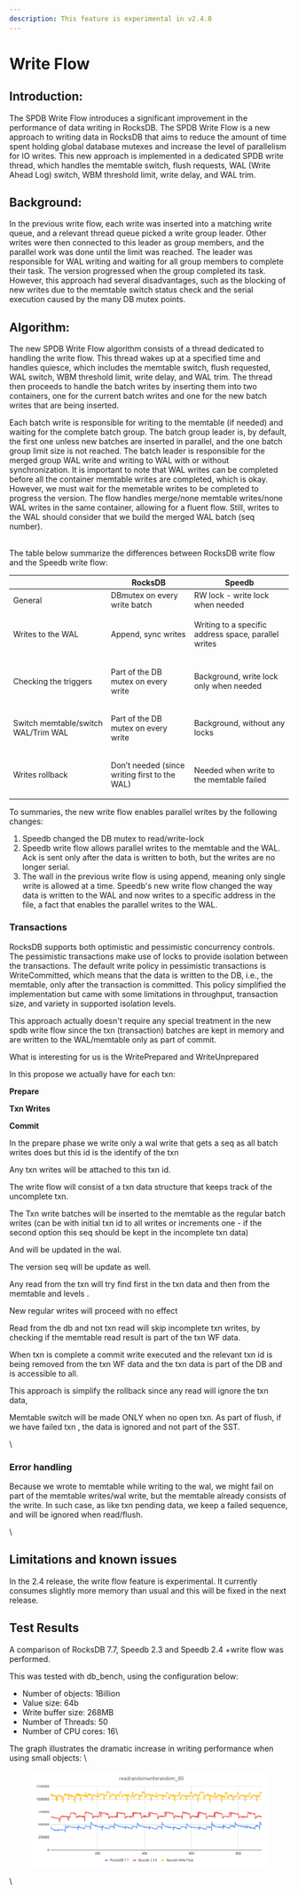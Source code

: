 ```yaml
---
description: This feature is experimental in v2.4.0
---
```


# Write Flow

## Introduction:

The SPDB Write Flow introduces a significant improvement in the performance of data writing in RocksDB. The SPDB Write Flow is a new approach to writing data in RocksDB that aims to reduce the amount of time spent holding global database mutexes and increase the level of parallelism for IO writes. This new approach is implemented in a dedicated SPDB write thread, which handles the memtable switch, flush requests, WAL (Write Ahead Log) switch, WBM threshold limit, write delay, and WAL trim.

## Background:

In the previous write flow, each write was inserted into a matching write queue, and a relevant thread queue picked a write group leader. Other writes were then connected to this leader as group members, and the parallel work was done until the limit was reached. The leader was responsible for WAL writing and waiting for all group members to complete their task. The version progressed when the group completed its task. However, this approach had several disadvantages, such as the blocking of new writes due to the memtable switch status check and the serial execution caused by the many DB mutex points.

## Algorithm:

The new SPDB Write Flow algorithm consists of a thread dedicated to handling the write flow. This thread wakes up at a specified time and handles quiesce, which includes the memtable switch, flush requested, WAL switch, WBM threshold limit, write delay, and WAL trim. The thread then proceeds to handle the batch writes by inserting them into two containers, one for the current batch writes and one for the new batch writes that are being inserted.

Each batch write is responsible for writing to the memtable (if needed) and waiting for the complete batch group. The batch group leader is, by default, the first one unless new batches are inserted in parallel, and the one batch group limit size is not reached. The batch leader is responsible for the merged group WAL write and writing to WAL with or without synchronization. It is important to note that WAL writes can be completed before all the container memtable writes are completed, which is okay. However, we must wait for the memetable writes to be completed to progress the version. The flow handles merge/none memtable writes/none WAL writes in the same container, allowing for a fluent flow. Still, writes to the WAL should consider that we build the merged WAL batch (seq number).

\
The table below summarize the differences between RocksDB write flow and the Speedb write flow:

|                                                 | RocksDB                                                     | Speedb                                                             |
| ----------------------------------------------- | ----------------------------------------------------------- | ------------------------------------------------------------------ |
| General                                         | DBmutex on every write batch                                | RW lock - write lock when needed                                   |
| Writes to the WAL                               | Append, sync writes                                         | <p>Writing to a specific address space, parallel writes</p><p></p> |
| Checking the triggers                           | <p>Part of the DB mutex on every write</p><p></p>           | <p>Background, write lock only when needed </p><p></p>             |
| <p>Switch memtable/switch WAL/Trim WAL <br></p> | <p>Part of the DB mutex on every write</p><p></p>           | <p>Background, without any locks </p><p></p>                       |
| Writes  rollback                                | <p>Don’t needed (since writing first to the WAL)</p><p></p> | <p>Needed when write to the memtable failed </p><p></p>            |

To summaries, the new write flow enables parallel writes by the following changes:

1. Speedb changed the DB mutex to read/write-lock
2. Speedb write flow allows parallel writes to the memtable and the WAL. Ack is sent only after the data is written to both, but the writes are no longer serial.&#x20;
3. The wall in the previous write flow is using append, meaning only single write is allowed at a time. Speedb's new write flow changed the way data is written to the WAL and now writes to a specific address in the file, a fact that enables the parallel writes to the WAL.&#x20;

### Transactions

RocksDB supports both optimistic and pessimistic concurrency controls. The pessimistic transactions make use of locks to provide isolation between the transactions. The default write policy in pessimistic transactions is WriteCommitted, which means that the data is written to the DB, i.e., the memtable, only after the transaction is committed. This policy simplified the implementation but came with some limitations in throughput, transaction size, and variety in supported isolation levels.&#x20;

This approach actually doesn't require any special treatment in the new spdb write flow since the txn (transaction) batches are kept in memory and are written to the WAL/memtable only as part of commit.

What is interesting for us is the WritePrepared and WriteUnprepared

In this propose we actually have for each txn:

**Prepare**

**Txn Writes**

**Commit**



In the prepare phase we write only a wal write that gets a seq as all batch writes does but this id is the identify of the txn

Any txn writes will be attached to this txn id.

The write flow will consist of a txn data structure that keeps track of the uncomplete txn.

The Txn write batches will be inserted to the memtable as the regular batch writes (can be with initial  txn id to all writes or increments one - if the second option this seq should be kept in the incomplete txn data)

And will be updated in the wal.&#x20;

The version seq will be update as well.&#x20;

Any read from the txn will try find first in the txn data and then from the memtable and  levels .

New regular writes will proceed with no effect

Read from the db and not txn read will skip incomplete txn writes, by checking if the memtable read result is part of the txn WF data.

When txn is complete a commit write executed and the relevant txn id is being removed from the txn WF data and the txn data is part of the DB and is accessible  to all.



This approach is simplify the rollback since any read will ignore the txn data,&#x20;

Memtable switch will be made ONLY when no open txn. As part of flush, if we have failed txn , the data is ignored and not part of the SST.

\


### Error handling

Because we wrote to memtable while writing to the wal, we might fail on part of the memtable writes/wal write, but the memtable already consists of the write. In such case, as like txn pending data, we keep a failed sequence, and will be ignored when read/flush.

\


## Limitations and known issues&#x20;

In the 2.4 release, the write flow feature is experimental. It currently consumes slightly more memory than usual and this will be fixed in the next release.&#x20;



## Test Results&#x20;

A comparison of RocksDB 7.7, Speedb 2.3 and Speedb 2.4 +write flow  was performed.

This was tested with db\_bench, using the configuration below:&#x20;



* Number of objects: 1Billion
* Value size: 64b
* Write buffer size: 268MB
* Number of Threads: 50
* Number of CPU cores: 16\


The graph illustrates the dramatic increase in writing performance when using small objects: \


<figure><img src="../.gitbook/assets/_                                                    readrandomwriterandom_90.png" alt=""><figcaption></figcaption></figure>

\
